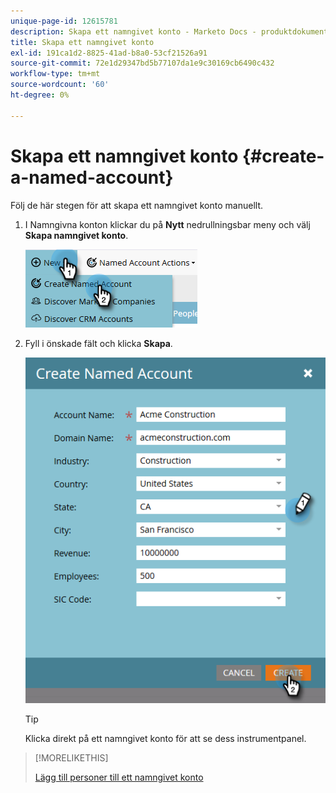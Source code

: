 ```yaml
---
unique-page-id: 12615781
description: Skapa ett namngivet konto - Marketo Docs - produktdokumentation
title: Skapa ett namngivet konto
exl-id: 191ca1d2-8825-41ad-b8a0-53cf21526a91
source-git-commit: 72e1d29347bd5b77107da1e9c30169cb6490c432
workflow-type: tm+mt
source-wordcount: '60'
ht-degree: 0%

---
```


# Skapa ett namngivet konto {#create-a-named-account}

Följ de här stegen för att skapa ett namngivet konto manuellt.

1. I Namngivna konton klickar du på **Nytt** nedrullningsbar meny och välj **Skapa namngivet konto**.

   ![](assets/two-1.png)

1. Fyll i önskade fält och klicka **Skapa**.

   ![](assets/three-1.png)

   >[!TIP]
   >
   >Klicka direkt på ett namngivet konto för att se dess instrumentpanel.

>[!MORELIKETHIS]
>
>[Lägg till personer till ett namngivet konto](/help/marketo/product-docs/target-account-management/target/named-accounts/add-people-to-a-named-account.md)
